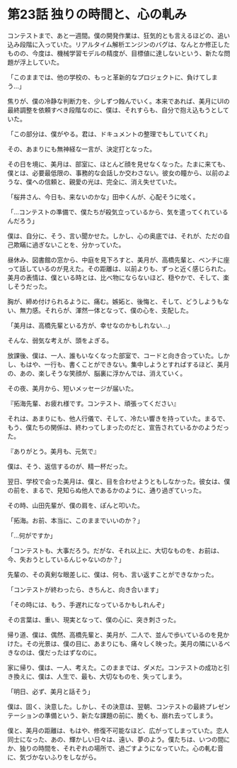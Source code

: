 # 第23話 独りの時間と、心の軋み

コンテストまで、あと一週間。僕の開発作業は、狂気的とも言えるほどの、追い込み段階に入っていた。リアルタイム解析エンジンのバグは、なんとか修正したものの、今度は、機械学習モデルの精度が、目標値に達しないという、新たな問題が浮上していた。

「このままでは、他の学校の、もっと革新的なプロジェクトに、負けてしまう…」

焦りが、僕の冷静な判断力を、少しずつ蝕んでいく。本来であれば、美月にUIの最終調整を依頼すべき段階なのに、僕は、それすらも、自分で抱え込もうとしていた。

「この部分は、僕がやる。君は、ドキュメントの整理でもしていてくれ」

その、あまりにも無神経な一言が、決定打となった。

その日を境に、美月は、部室に、ほとんど顔を見せなくなった。たまに来ても、僕とは、必要最低限の、事務的な会話しか交わさない。彼女の瞳から、以前のような、僕への信頼と、親愛の光は、完全に、消え失せていた。

「桜井さん、今日も、来ないのかな」田中くんが、心配そうに呟く。

「…コンテストの準備で、僕たちが殺気立っているから、気を遣ってくれているんだろう」

僕は、自分に、そう、言い聞かせた。しかし、心の奥底では、それが、ただの自己欺瞞に過ぎないことを、分かっていた。

昼休み、図書館の窓から、中庭を見下ろすと、美月が、高橋先輩と、ベンチに座って話しているのが見えた。その距離は、以前よりも、ずっと近く感じられた。美月の表情は、僕といる時とは、比べ物にならないほど、穏やかで、そして、楽しそうだった。

胸が、締め付けられるように、痛む。嫉妬と、後悔と、そして、どうしようもない、無力感。それらが、渾然一体となって、僕の心を、支配した。

「美月は、高橋先輩といる方が、幸せなのかもしれない…」

そんな、弱気な考えが、頭をよぎる。

放課後、僕は、一人、誰もいなくなった部室で、コードと向き合っていた。しかし、もはや、一行も、書くことができない。集中しようとすればするほど、美月の、あの、楽しそうな笑顔が、脳裏に浮かんでは、消えていく。

その夜、美月から、短いメッセージが届いた。

『拓海先輩、お疲れ様です。コンテスト、頑張ってください』

それは、あまりにも、他人行儀で、そして、冷たい響きを持っていた。まるで、もう、僕たちの関係は、終わってしまったのだと、宣告されているかのようだった。

『ありがとう。美月も、元気で』

僕は、そう、返信するのが、精一杯だった。

翌日、学校で会った美月は、僕と、目を合わせようともしなかった。彼女は、僕の前を、まるで、見知らぬ他人であるかのように、通り過ぎていった。

その時、山田先輩が、僕の肩を、ぽんと叩いた。

「拓海。お前、本当に、このままでいいのか？」

「…何がですか」

「コンテストも、大事だろう。だがな、それ以上に、大切なものを、お前は、今、失おうとしているんじゃないのか？」

先輩の、その真剣な眼差しに、僕は、何も、言い返すことができなかった。

「コンテストが終わったら、きちんと、向き合います」

「その時には、もう、手遅れになっているかもしれんぞ」

その言葉は、重い、現実となって、僕の心に、突き刺さった。

帰り道、僕は、偶然、高橋先輩と、美月が、二人で、並んで歩いているのを見かけた。その光景は、僕の目に、あまりにも、痛々しく映った。美月の隣にいるべきなのは、僕だったはずなのに。

家に帰り、僕は、一人、考えた。このままでは、ダメだ。コンテストの成功と引き換えに、僕は、人生で、最も、大切なものを、失ってしまう。

「明日、必ず、美月と話そう」

僕は、固く、決意した。しかし、その決意は、翌朝、コンテストの最終プレゼンテーションの準備という、新たな課題の前に、脆くも、崩れ去ってしまう。

僕と、美月の距離は、もはや、修復不可能なほど、広がってしまっていた。恋人同士になった、あの、輝かしい日々は、遠い、夢のよう。僕たちは、いつの間にか、独りの時間を、それぞれの場所で、過ごすようになっていた。心の軋む音に、気づかないふりをしながら。
